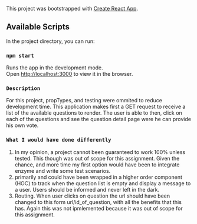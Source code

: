 This project was bootstrapped with [Create React App](https://github.com/facebook/create-react-app).

## Available Scripts

In the project directory, you can run:

### `npm start`

Runs the app in the development mode.<br>
Open [http://localhost:3000](http://localhost:3000) to view it in the browser.

### `Description`
For this project, propTypes, and testing were ommited to reduce development time.
This application makes first a GET request to receive a list of the 
available questions to render. The user is able to then, click on each
of the questions and see the question detail page were he can provide
his own vote.

### `What I would have done differently`
1. In my opinion, a project cannot been guaranteed to work 100% unless
tested. This though was out of scope for this assignment. Given the chance, and more time my first option
would have been to integrate enzyme and write some test scenarios.
2. <QuestionBox/> primarily and <QuestionDetailBox/> could have been wrapped in a higher order component (HOC) to track when the question list is empty and display a message to a user. Users should be informed and never left in the dark.
3. Routing. When user clicks on question the url should have been changed to this form url/id_of_question, with all the benefits that this has. Again this was not ipmlemented because it was out of scope for this assignment.